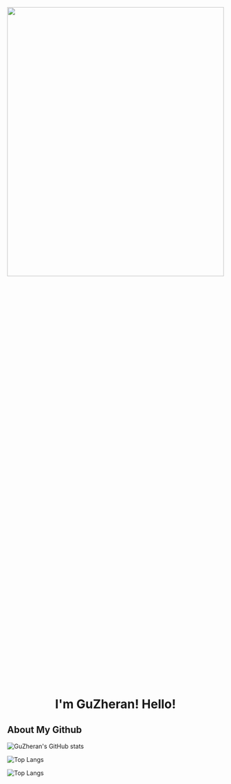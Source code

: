 <div align = "center">
  <img src="https://rishavanand.github.io/static/images/greetings.gif" align="center" style="width: 100%" width = "40%" height = "40%" />
</div>  

# <div align="center">I'm GuZheran! Hello! </div>  

## About My Github

![GuZheran's GitHub stats](https://github-readme-stats.vercel.app/api?username=GuZheran)

![Top Langs](https://github-readme-stats.vercel.app/api/top-langs/?username=GuZheran)

![Top Langs](https://github-readme-stats.vercel.app/api/top-langs/?username=GuZheran&layout=compact)
